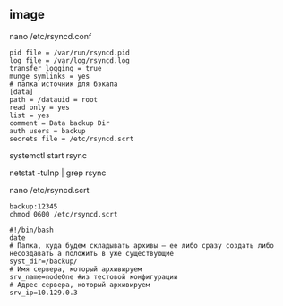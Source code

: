 image
-
nano /etc/rsyncd.conf

```
pid file = /var/run/rsyncd.pid
log file = /var/log/rsyncd.log
transfer logging = true
munge symlinks = yes
# папка источник для бэкапа
[data]
path = /datauid = root
read only = yes
list = yes
comment = Data backup Dir
auth users = backup
secrets file = /etc/rsyncd.scrt
```
systemctl start rsync 

netstat -tulnp | grep rsync

nano /etc/rsyncd.scrt

```
backup:12345
chmod 0600 /etc/rsyncd.scrt
```
```
#!/bin/bash
date
# Папка, куда будем складывать архивы — ее либо сразу создать либо несоздавать а положить в уже существующие
syst_dir=/backup/
# Имя сервера, который архивируем
srv_name=nodeOne #из тестовой конфигурации
# Адрес сервера, который архивируем
srv_ip=10.129.0.3
```
